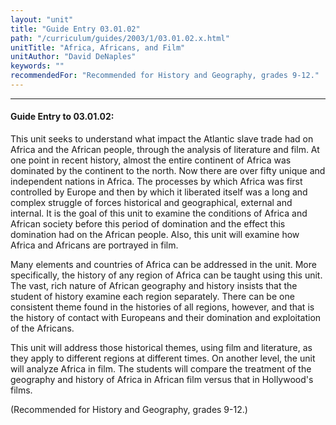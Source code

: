 ```yaml
---
layout: "unit"
title: "Guide Entry 03.01.02"
path: "/curriculum/guides/2003/1/03.01.02.x.html"
unitTitle: "Africa, Africans, and Film"
unitAuthor: "David DeNaples"
keywords: ""
recommendedFor: "Recommended for History and Geography, grades 9-12."
---
```

<body>
<hr/>
 <h4>
  Guide Entry to 03.01.02:
 </h4>
 <p>
  This unit seeks to understand what impact the Atlantic slave trade had on Africa and the African people, through the analysis of literature and film.  At one point in recent history, almost the entire continent of Africa was dominated by the continent to the north.  Now there are over fifty unique and independent nations in Africa.  The processes by which Africa was first controlled by Europe and then by which it liberated itself was a long and complex struggle of forces historical and geographical, external and internal.  It is the goal of this unit to examine the conditions of Africa and African society before this period of domination and the effect this domination had on the African people.  Also, this unit will examine how Africa and Africans are portrayed in film.
 </p>
<p>
  Many elements and countries of Africa can be addressed in the unit.  More specifically, the history of any region of Africa can be taught using this unit.  The vast, rich nature of African geography and history insists that the student of history examine each region separately.  There can be one consistent theme found in the histories of all regions, however, and that is the history of contact with Europeans and their domination and exploitation of the Africans.
 </p>
<p>
  This unit will address those historical themes, using film and literature, as they apply to different regions at different times.  On another level, the unit will analyze Africa in film.  The students will compare the treatment of the geography and history of Africa in African film versus that in Hollywood's films.
 </p>
<p>
  (Recommended for History and Geography, grades 9-12.)
 </p>

</body>